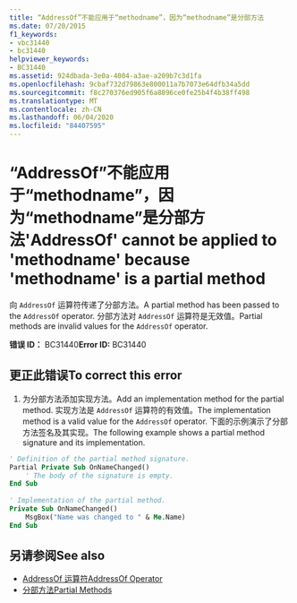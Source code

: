 ```yaml
---
title: “AddressOf”不能应用于“methodname”，因为“methodname”是分部方法
ms.date: 07/20/2015
f1_keywords:
- vbc31440
- bc31440
helpviewer_keywords:
- BC31440
ms.assetid: 924dbada-3e0a-4004-a3ae-a209b7c3d1fa
ms.openlocfilehash: 9cbaf732d79863e800011a7b7073e64dfb34a5dd
ms.sourcegitcommit: f8c270376ed905f6a8896ce0fe25b4f4b38ff498
ms.translationtype: MT
ms.contentlocale: zh-CN
ms.lasthandoff: 06/04/2020
ms.locfileid: "84407595"
---
```

# <a name="addressof-cannot-be-applied-to-methodname-because-methodname-is-a-partial-method"></a><span data-ttu-id="9cc69-102">“AddressOf”不能应用于“methodname”，因为“methodname”是分部方法</span><span class="sxs-lookup"><span data-stu-id="9cc69-102">'AddressOf' cannot be applied to 'methodname' because 'methodname' is a partial method</span></span>
<span data-ttu-id="9cc69-103">向 `AddressOf` 运算符传递了分部方法。</span><span class="sxs-lookup"><span data-stu-id="9cc69-103">A partial method has been passed to the `AddressOf` operator.</span></span> <span data-ttu-id="9cc69-104">分部方法对 `AddressOf` 运算符是无效值。</span><span class="sxs-lookup"><span data-stu-id="9cc69-104">Partial methods are invalid values for the `AddressOf` operator.</span></span>  
  
 <span data-ttu-id="9cc69-105">**错误 ID：** BC31440</span><span class="sxs-lookup"><span data-stu-id="9cc69-105">**Error ID:** BC31440</span></span>  
  
## <a name="to-correct-this-error"></a><span data-ttu-id="9cc69-106">更正此错误</span><span class="sxs-lookup"><span data-stu-id="9cc69-106">To correct this error</span></span>  
  
1. <span data-ttu-id="9cc69-107">为分部方法添加实现方法。</span><span class="sxs-lookup"><span data-stu-id="9cc69-107">Add an implementation method for the partial method.</span></span> <span data-ttu-id="9cc69-108">实现方法是 `AddressOf` 运算符的有效值。</span><span class="sxs-lookup"><span data-stu-id="9cc69-108">The implementation method is a valid value for the `AddressOf` operator.</span></span> <span data-ttu-id="9cc69-109">下面的示例演示了分部方法签名及其实现。</span><span class="sxs-lookup"><span data-stu-id="9cc69-109">The following example shows a partial method signature and its implementation.</span></span>  
  
```vb  
' Definition of the partial method signature.  
Partial Private Sub OnNameChanged()  
    ' The body of the signature is empty.  
End Sub  
  
' Implementation of the partial method.  
Private Sub OnNameChanged()  
    MsgBox("Name was changed to " & Me.Name)  
End Sub  
```  
  
## <a name="see-also"></a><span data-ttu-id="9cc69-110">另请参阅</span><span class="sxs-lookup"><span data-stu-id="9cc69-110">See also</span></span>

- [<span data-ttu-id="9cc69-111">AddressOf 运算符</span><span class="sxs-lookup"><span data-stu-id="9cc69-111">AddressOf Operator</span></span>](../language-reference/operators/addressof-operator.md)
- [<span data-ttu-id="9cc69-112">分部方法</span><span class="sxs-lookup"><span data-stu-id="9cc69-112">Partial Methods</span></span>](../programming-guide/language-features/procedures/partial-methods.md)
